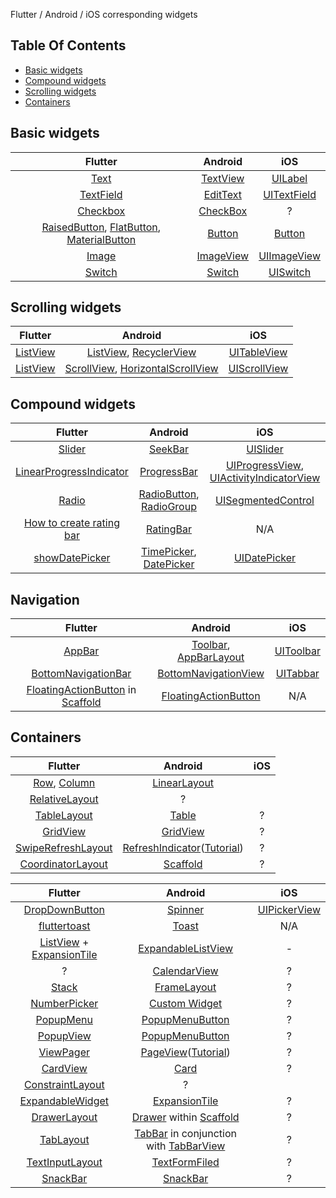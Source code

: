 Flutter / Android / iOS corresponding widgets

## Table Of Contents
- [Basic widgets](#basic-widgets)
- [Compound widgets](#compound-widgets)
- [Scrolling widgets](#scrolling-widgets)
- [Containers](#containers)

## Basic widgets

| Flutter | Android  | iOS |
|:--------:|:--------:|:--------:|
| [Text](https://docs.flutter.io/flutter/widgets/Text-class.html) | [TextView](https://developer.android.com/reference/android/widget/TextView) | [UILabel](https://developer.apple.com/documentation/uikit/uilabel) |
| [TextField](https://docs.flutter.io/flutter/material/TextField-class.html) | [EditText](https://developer.android.com/reference/android/widget/EditText) | [UITextField](https://developer.apple.com/documentation/uikit/uitextfield) |
| [Checkbox](https://docs.flutter.io/flutter/material/Checkbox-class.html) | [CheckBox](https://developer.android.com/reference/android/widget/CheckBox) | ? |
| [RaisedButton](https://docs.flutter.io/flutter/material/RaisedButton-class.html), [FlatButton](https://docs.flutter.io/flutter/material/FlatButton-class.html), [MaterialButton](https://docs.flutter.io/flutter/material/MaterialButton-class.html) | [Button](https://developer.android.com/reference/android/widget/Button.html) | [Button](https://developer.apple.com/documentation/uikit/uibutton) |
| [Image](https://docs.flutter.io/flutter/widgets/Image-class.html) | [ImageView](https://developer.android.com/reference/android/widget/ImageView) | [UIImageView](https://developer.apple.com/documentation/uikit/UIImageView) |
| [Switch](https://docs.flutter.io/flutter/material/Switch-class.html) | [Switch](https://developer.android.com/reference/android/widget/Switch) | [UISwitch](https://developer.apple.com/documentation/uikit/UISwitch) |

## Scrolling widgets
| Flutter | Android  | iOS |
|:--------:|:--------:|:--------:|
| [ListView](https://docs.flutter.io/flutter/widgets/ListView-class.html) | [ListView](https://developer.android.com/reference/android/widget/ListView), [RecyclerView](https://developer.android.com/reference/android/support/v7/widget/RecyclerView.html) | [UITableView](https://developer.apple.com/documentation/uikit/uitableview) |
| [ListView](https://docs.flutter.io/flutter/widgets/ListView-class.html) | [ScrollView](https://developer.android.com/reference/android/widget/ScrollView), [HorizontalScrollView](https://developer.android.com/reference/android/widget/HorizontalScrollView) | [UIScrollView](https://developer.apple.com/documentation/uikit/uiscrollview) |

## Compound widgets
| Flutter | Android  | iOS |
|:--------:|:--------:|:--------:|
| [Slider](https://docs.flutter.io/flutter/material/Slider-class.html) | [SeekBar](https://developer.android.com/reference/android/widget/SeekBar) | [UISlider](https://developer.apple.com/documentation/uikit/UISlider) |
| [LinearProgressIndicator](https://docs.flutter.io/flutter/material/LinearProgressIndicator-class.html) | [ProgressBar](https://developer.android.com/reference/android/widget/ProgressBar) | [UIProgressView](https://developer.apple.com/documentation/uikit/UIProgressView), [UIActivityIndicatorView](https://developer.apple.com/documentation/uikit/UIActivityIndicatorView)
| [Radio](https://docs.flutter.io/flutter/material/Radio-class.html) | [RadioButton](https://docs.flutter.io/flutter/material/Radio-class.html), [RadioGroup](https://developer.android.com/reference/android/widget/RadioGroup) | [UISegmentedControl](https://developer.apple.com/documentation/uikit/UISegmentedControl) |
| [How to create rating bar](https://stackoverflow.com/questions/46637566/how-to-create-rating-star-bar-properly) | [RatingBar](https://developer.android.com/reference/android/widget/RatingBar) | N/A |
| [showDatePicker](https://docs.flutter.io/flutter/material/showDatePicker.html) | [TimePicker](https://developer.android.com/reference/android/widget/TimePicker), [DatePicker](https://developer.android.com/reference/android/widget/DatePicker) | [UIDatePicker](https://developer.apple.com/documentation/uikit/uidatepicker) |

## Navigation
| Flutter | Android  | iOS |
|:--------:|:--------:|:--------:|
| [AppBar](https://docs.flutter.io/flutter/material/AppBar-class.html) | [Toolbar](https://developer.android.com/reference/android/widget/Toolbar), [AppBarLayout](https://developer.android.com/reference/android/support/design/widget/AppBarLayout) | [UIToolbar](https://developer.apple.com/documentation/uikit/uitoolbar) |
| [BottomNavigationBar](https://docs.flutter.io/flutter/material/BottomNavigationBar-class.html) | [BottomNavigationView](https://developer.android.com/reference/android/support/design/widget/BottomNavigationView) | [UITabbar](https://developer.apple.com/documentation/uikit/uitabbar) |
| [FloatingActionButton](https://docs.flutter.io/flutter/material/Scaffold-class.html) in [Scaffold](https://docs.flutter.io/flutter/material/FloatingActionButton-class.html) | [FloatingActionButton](https://developer.android.com/guide/topics/ui/floating-action-button) | N/A |

## Containers
| Flutter | Android  | iOS |
|:--------:|:--------:|:--------:|
| [Row](https://docs.flutter.io/flutter/widgets/Row-class.html), [Column](https://docs.flutter.io/flutter/widgets/Column-class.html) | [LinearLayout](https://developer.android.com/reference/android/widget/LinearLayout) | | [UIStackView](https://developer.apple.com/documentation/uikit/uistackview) |
|[RelativeLayout](https://developer.android.com/reference/android/widget/RelativeLayout) | ? |
|[TableLayout](https://developer.android.com/reference/android/widget/TableLayout) | [Table](https://docs.flutter.io/flutter/widgets/Table-class.html) | ? |
| [GridView](https://docs.flutter.io/flutter/widgets/GridView-class.html) | [GridView](https://developer.android.com/guide/topics/ui/layout/gridview) | ? |
[SwipeRefreshLayout](https://developer.android.com/reference/android/support/v4/widget/SwipeRefreshLayout) | [RefreshIndicator](https://docs.flutter.io/flutter/material/RefreshIndicator-class.html)([Tutorial](https://medium.com/flutterpub/adding-swipe-to-refresh-to-flutter-app-b234534f39a7)) | ? |
[CoordinatorLayout](https://developer.android.com/reference/android/support/design/widget/CoordinatorLayout) | [Scaffold](https://docs.flutter.io/flutter/material/Scaffold-class.html) | ? |


| Flutter | Android  | iOS |
|:--------:|:--------:|:--------:|
| [DropDownButton](https://docs.flutter.io/flutter/material/DropdownButton-class.html) | [Spinner](https://developer.android.com/reference/android/widget/Spinner) | [UIPickerView](https://developer.apple.com/documentation/uikit/UIPickerView) |
| [fluttertoast](https://pub.dartlang.org/packages/fluttertoast) | [Toast](https://developer.android.com/reference/android/widget/Toast) | N/A |
| [ListView](https://docs.flutter.io/flutter/widgets/ListView-class.html) + [ExpansionTile](https://flutter.io/docs/catalog/samples/expansion-tile-sample) | [ExpandableListView](https://developer.android.com/reference/android/widget/ExpandableListView) | - |
| ? | [CalendarView](https://developer.android.com/reference/android/widget/CalendarView) | ? 
| [Stack](https://docs.flutter.io/flutter/widgets/Stack-class.html) | [FrameLayout](https://developer.android.com/reference/android/widget/FrameLayout) | ? |
|[NumberPicker](https://developer.android.com/reference/android/widget/NumberPicker) | [Custom Widget](https://pub.dartlang.org/packages/numberpicker) | ? |
|[PopupMenu](https://developer.android.com/reference/android/widget/PopupMenu)| [PopupMenuButton](https://docs.flutter.io/flutter/material/PopupMenuButton-class.html) | ? |
|[PopupView](https://developer.android.com/reference/android/widget/PopupWindow) | [PopupMenuButton](https://docs.flutter.io/flutter/material/PopupMenuButton-class.html) | ? |
[ViewPager](https://developer.android.com/reference/android/support/v4/view/ViewPager) | [PageView](https://docs.flutter.io/flutter/widgets/PageView-class.html)([Tutorial](https://iirokrankka.com/2017/09/23/bringing-the-pagetransformer-from-android-to-flutter/)) | ? |
[CardView](https://docs.flutter.io/flutter/material/Card-class.html) | [Card](https://docs.flutter.io/flutter/material/Card-class.html) | ? |
[ConstraintLayout](https://developer.android.com/reference/android/support/constraint/ConstraintLayout) | ? |
[ExpandableWidget](https://developer.android.com/reference/com/google/android/material/expandable/ExpandableWidget) | [ExpansionTile](https://flutter.io/docs/catalog/samples/expansion-tile-sample) | ? |
[DrawerLayout](https://developer.android.com/reference/android/support/v4/widget/DrawerLayout) | [Drawer](https://docs.flutter.io/flutter/material/Scaffold-class.html) within [Scaffold](https://docs.flutter.io/flutter/material/Drawer-class.html) | ? |
[TabLayout](https://developer.android.com/reference/android/support/design/widget/TabLayout.html) | [TabBar](https://docs.flutter.io/flutter/material/TabBar-class.html) in conjunction with [TabBarView](https://docs.flutter.io/flutter/material/TabBarView-class.html) | ? |
[TextInputLayout](https://developer.android.com/reference/com/google/android/material/textfield/package-summary) | [TextFormFiled](https://docs.flutter.io/flutter/material/TextFormField-class.html) | ? |
[SnackBar](https://developer.android.com/reference/android/support/design/widget/Snackbar) | [SnackBar](https://docs.flutter.io/flutter/material/SnackBar-class.html) | ? |

